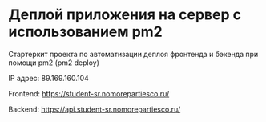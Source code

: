 # Деплой приложения на сервер с использованием pm2

Стартеркит проекта по автоматизации деплоя фронтенда и бэкенда при помощи pm2 (pm2 deploy)

IP адрес: 89.169.160.104

Frontend: https://student-sr.nomorepartiesco.ru/

Backend: https://api.student-sr.nomorepartiesco.ru/
